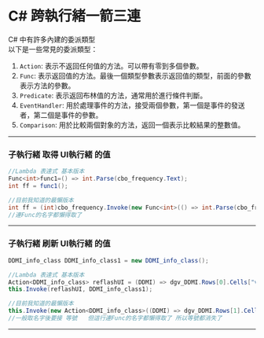 
# C#   跨執行緒一箭三連

C# 中有許多內建的委派類型   
以下是一些常見的委派類型：

1. `Action`: 表示不返回任何值的方法。可以帶有零到多個參數。
2. `Func`: 表示返回值的方法。最後一個類型參數表示返回值的類型，前面的參數表示方法的參數。
3. `Predicate`: 表示返回布林值的方法，通常用於進行條件判斷。
4. `EventHandler`: 用於處理事件的方法，接受兩個參數，第一個是事件的發送者，第二個是事件的參數。
5. `Comparison`: 用於比較兩個對象的方法，返回一個表示比較結果的整數值。

---
### 子執行緒 取得 UI執行緒 的值    
```csharp
//Lambda 表達式 基本版本
Func<int>func1=() => int.Parse(cbo_frequency.Text);
int ff = func1();

//目前我知道的最懶版本
int ff = (int)cbo_frequency.Invoke(new Func<int>(() => int.Parse(cbo_frequency.Text)));
//連Func的名字都懶得取了
```
---
### 子執行緒 刷新 UI執行緒 的值 
```csharp
DDMI_info_class DDMI_info_class1 = new DDMI_info_class();

//Lambda 表達式 基本版本
Action<DDMI_info_class> reflashUI = (DDMI) => dgv_DDMI.Rows[0].Cells["val1"].Value = DDMI.TpRT;
this.Invoke(reflashUI, DDMI_info_class1);

//目前我知道的最懶版本
this.Invoke(new Action<DDMI_info_class>((DDMI) => dgv_DDMI.Rows[1].Cells["val1"].Value = DDMI.VeRT), DDMI_info_class1);
//一般取名字後要接 等號   但這行連Func的名字都懶得取了 所以等號都消失了 
```
---

